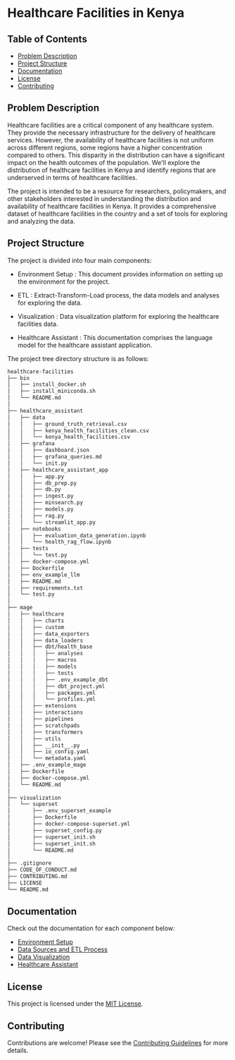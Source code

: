 # Healthcare Facilities in Kenya

## Table of Contents

- [Problem Description](#problem-description)
- [Project Structure](#project-structure)
- [Documentation](#documentation)
- [License](#license)
- [Contributing](#contributing)

## Problem Description

Healthcare facilities are a critical component of any healthcare system. They provide the necessary infrastructure for the delivery of healthcare services. However, the availability of healthcare facilities is not uniform across different regions, some regions have a higher concentration compared to others. This disparity in the distribution can have a significant impact on the health outcomes of the population. We'll explore the distribution of healthcare facilities in Kenya and identify regions that are underserved in terms of healthcare facilities.

The project is intended to be a resource for researchers, policymakers, and other stakeholders interested in understanding the distribution and availability of healthcare facilities in Kenya. It provides a comprehensive dataset of healthcare facilities in the country and a set of tools for exploring and analyzing the data.

## Project Structure

The project is divided into four main components:

- Environment Setup : This document provides information on setting up the environment for the project.

- ETL : Extract-Transform-Load process, the data models and analyses for exploring the data.

- Visualization : Data visualization platform for exploring the healthcare facilities data.

- Healthcare Assistant : This documentation comprises the language model for the healthcare assistant application.

The project tree directory structure is as follows:

```md
healthcare-facilities
├── bin
│   ├── install_docker.sh
│   ├── install_miniconda.sh
│   └── README.md
│
├── healthcare_assistant
│   ├── data
│   │   ├── ground_truth_retrieval.csv
│   │   ├── kenya_health_facilities_clean.csv
│   │   └── kenya_health_facilities.csv
│   ├── grafana
│   │   ├── dashboard.json
│   │   ├── grafana_queries.md
│   │   └── init.py
│   ├── healthcare_assistant_app
│   │   ├── app.py
│   │   ├── db_prep.py
│   │   ├── db.py
│   │   ├── ingest.py
│   │   ├── minsearch.py
│   │   ├── models.py
│   │   ├── rag.py
│   │   └── streamlit_app.py
│   ├── notebooks
│   │   ├── evaluation_data_generation.ipynb
│   │   └── health_rag_flow.ipynb
│   ├── tests
│   │   └── test.py
│   ├── docker-compose.yml
│   ├── Dockerfile
│   ├── env_example_llm
│   ├── README.md
│   ├── requirements.txt
│   └── test.py
│
├── mage
│   ├── healthcare
│   │   ├── charts
│   │   ├── custom
│   │   ├── data_exporters
│   │   ├── data_loaders
│   │   ├── dbt/health_base
│   │   │   ├── analyses
│   │   │   ├── macros
│   │   │   ├── models
│   │   │   ├── tests
│   │   │   ├── .env_example_dbt
│   │   │   ├── dbt_project.yml
│   │   │   ├── packages.yml
│   │   │   └── profiles.yml
│   │   ├── extensions
│   │   ├── interactions
│   │   ├── pipelines
│   │   ├── scratchpads
│   │   ├── transformers
│   │   ├── utils
│   │   ├── __init__.py
│   │   ├── io_config.yaml
│   │   └── metadata.yaml
│   ├── .env_example_mage
│   ├── Dockerfile
│   ├── docker-compose.yml
│   └── README.md
│
├── visualization
│   └── superset
│       ├── .env_superset_example
│       ├── Dockerfile
│       ├── docker-compose-superset.yml
│       ├── superset_config.py
│       ├── superset_init.sh
│       ├── superset_init.sh
│       └── README.md
│
├── .gitignore
├── CODE_OF_CONDUCT.md
├── CONTRIBUTING.md
├── LICENSE
└── README.md
```

## Documentation

Check out the documentation for each component below:

- [Environment Setup](bin/README.md)
- [Data Sources and ETL Process](mage/README.md)
- [Data Visualization](visualization/superset/README.md)
- [Healthcare Assistant](healthcare_assistant/README.md)

## License

This project is licensed under the [MIT License](LICENSE).

## Contributing

Contributions are welcome! Please see the [Contributing Guidelines](CONTRIBUTING.md) for more details.

